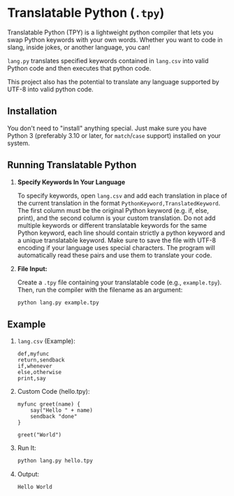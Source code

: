 # Translatable Python (`.tpy`)

Translatable Python (TPY) is a lightweight python compiler that lets you swap Python keywords with your own words. 
Whether you want to code in slang, inside jokes, or another language, you can! 

`lang.py` translates specified keywords contained in `lang.csv` into valid Python code and then executes that python 
code.

This project also has the potential to translate any language supported by UTF-8 into valid python code.

## Installation

You don't need to "install" anything special. Just make sure you have Python 3 (preferably 3.10 or later, for 
`match`/`case` support) installed on your system.

## Running Translatable Python

1.  **Specify Keywords In Your Language**
    
    To specify keywords, open `lang.csv` and add each translation in place of the current translation in the format 
    `PythonKeyword,TranslatedKeyword`. The first column must be the original Python keyword (e.g. if, else, print), 
    and the second column is your custom translation. Do not add multiple keywords or different translatable 
    keywords for the same Python keyword, each line should contain strictly a python keyword and a unique 
    translatable keyword. Make sure to save the file with UTF-8 encoding if your language uses special characters. 
    The program will automatically read these pairs and use them to translate your code.

2.  **File Input:**

    Create a `.tpy` file containing your translatable code (e.g., `example.tpy`). Then, run the compiler with the 
    filename as an argument:

    ```bash
    python lang.py example.tpy
    ```

## Example

1. `lang.csv` (Example):
	```csv
	def,myfunc
	return,sendback
	if,whenever
	else,otherwise
	print,say
	```

2. Custom Code (hello.tpy):
	```text
	myfunc greet(name) {
	    say("Hello " + name)
	    sendback "done"
	}
	
	greet("World")
	```

3. Run It:
	```bash
	python lang.py hello.tpy
	```

4. Output:
	```text
	Hello World
	```